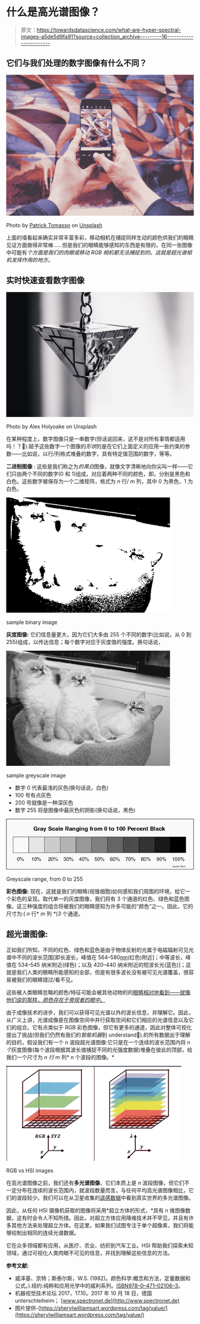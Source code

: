 # 什么是高光谱图像？

> 原文：<https://towardsdatascience.com/what-are-hyper-spectral-images-a5de5d9fa91?source=collection_archive---------16----------------------->

## 它们与我们处理的数字图像有什么不同？

![](img/bccc1ea70a7d54222c8a0fd8b649e950.png)

Photo by [Patrick Tomasso](https://unsplash.com/@impatrickt?utm_source=medium&utm_medium=referral) on [Unsplash](https://unsplash.com?utm_source=medium&utm_medium=referral)

上面的墙看起来确实非常丰富多彩，移动相机在捕捉同样生动的颜色供我们的眼睛见证方面做得非常棒……但是我们的眼睛能够感知的东西是有限的，在同一张图像中可能有*个方面是我们的肉眼或移动 RGB 相机都无法捕捉到的。这就是超光谱相机发挥作用的地方。*

## 实时快速查看数字图像

![](img/549d63bc9dff47b900d26f02ee49a5f5.png)

Photo by Alex Holyoake on Unsplash

在某种程度上，数字图像只是一串数字(但话说回来，这不是对所有事情都适用吗！？🤔).赋予这些数字一个图像的*形状*的是在它们上面定义的应用一些约束的参数——比如说，以行/列格式堆叠的数字，具有特定值范围的数字，等等。

**二进制图像** :
这些是我们称之为*的黑白*图像，就像文字清晰地向你尖叫一样——它们只由两个不同的数字(0 和 1)组成，对应着两种不同的颜色，即。分别是黑色和白色。这些数字被保存为一个二维矩阵，格式为 *n* 行/ *m* 列，其中 0 为黑色，1 为白色。

![](img/2cd27418b366dc5687ed74992709023c.png)

sample binary image

**灰度图像:** 它们信息量更大，因为它们大多由 255 个不同的数字(比如说，从 0 到 255)组成，以传达信息；每个数字对应于灰度值的强度。换句话说，

![](img/2712681ebc8a2444b97fc8ded087b3c8.png)

sample greyscale image

*   数字 0 代表最浅的灰色(换句话说，白色)
*   100 号有点灰色
*   200 号就像是一种深灰色
*   数字 255 将是图像中最灰色的阴影(换句话说，黑色)

![](img/307e7d7e668b3e909d640f3a8551705a.png)

Greyscale range, from 0 to 255

**彩色图像:** 现在，这就是我们的眼睛(视锥细胞)如何感知我们周围的环境，给它一个彩色的呈现。取代单一的灰度图像，我们将有 3 个通道的红色、绿色和蓝色图像。这三种强度的组合将被我们的眼睛感知为许多可能的“颜色”之一。因此，它的尺寸为:( *n* 行* *m* 列 *)*3* 个通道。

## 超光谱图像:

正如我们所知，不同的红色、绿色和蓝色是由于物体反射的光属于电磁辐射可见光谱中不同的波长范围[即长波长，峰值在 564–580[nm](https://en.wikipedia.org/wiki/Nanometre)(红色)附近]；中等波长，峰值在 534–545 纳米附近(绿色)；以及 420–440 纳米附近的短波长光(蓝色)]；这就是我们人类的眼睛所能感知的全部，但是有很多波长没有被可见光谱覆盖，很容易被我们的眼睛错过/看不见。

这些被人类眼睛忽略的颜色/特征可能会被其他动物的的[眼睛相对地看到——就像他们说的那样，*颜色存在于旁观者的眼中*。](http://www.webexhibits.org/causesofcolor/17C.html)

由于成像技术的进步，我们可以获得可见光谱以外的波长信息，并理解它。因此，从广义上讲，光谱成像是在图像空间中并行获取空间和它们相应的光谱信息以及它们的组合。它有点类似于 RGB 彩色图像，但它有更多的通道，因此对整体可视化提出了挑战(但我们仍然有我们的*智能机器*到 understand🧐).的所有数据出于理解的目的，假设我们有一个 *n* 波段超光谱图像:它只是在一个连续的波长范围内将 *n 个*灰度图像(每个波段根据其波长值捕捉不同的光强度数据)堆叠在彼此的顶部，给我们一个尺寸为 *n 行* m 列* n 个波段的图像。*

![](img/bce99b8b112462a2507d1a9bbc89ce88.png)

RGB vs HSI images

在高光谱图像之前，我们还有**多光谱图像**，它们本质上是 *n* 波段图像，但它们不一定分布在连续的波长范围内，就波段数量而言，与任何平均高光谱图像相比，它们的波段较少。我们可以在从卫星收集的[遥感数据](https://www.e-education.psu.edu/geog480/node/494)中看到真实世界的多光谱图像。

因此，从任何 HSI 摄像机获取的图像将采用*超立方体的形式，*具有 n 维图像数据，这有时会令人不知所措。因此，对超立方体应用降维技术并不罕见，并且有许多其他方法来处理超立方体。在这里，如果我们试图专注于单个超像素，我们将能够绘制出相同的连续光谱数据。

它在众多领域都有应用，从医疗、农业、纺织到汽车工业。HSI 帮助我们探索未知领域，通过可视化人类肉眼不可见的信息，并找到理解这些信息的方法。

**参考文献:**

*   威泽基、京特；斯泰尔斯，W.S. (1982)。颜色科学:概念和方法，定量数据和公式。).纽约:纯粹和应用光学中的威利系列。[ISBN](https://en.wikipedia.org/wiki/International_Standard_Book_Number)[978–0–471–02106–3](https://en.wikipedia.org/wiki/Special:BookSources/978-0-471-02106-3)。
*   机器视觉技术论坛 2017，17.10。2017 年 10 月 18 日，德国 unterschleiheim； [www.spectronet.de](http://www.spectronet.de)
*   图片提供-[https://sherylwilliamsart.wordpress.com/tag/value/](https://sherylwilliamsart.wordpress.com/tag/value/)